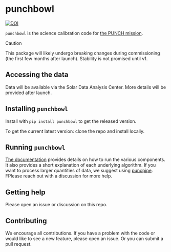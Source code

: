 # punchbowl

[![DOI](https://zenodo.org/badge/DOI/10.5281/zenodo.14029123.svg)](https://doi.org/10.5281/zenodo.14029123)

`punchbowl` is the science calibration code for [the PUNCH mission](https://punch.space.swri.edu/).

> [!CAUTION]
> This package will likely undergo breaking changes during commissioning (the first few months after launch).
> Stability is not promised until v1.

## Accessing the data

Data will be available via the Solar Data Analysis Center. More details will be provided after launch.

## Installing `punchbowl`

Install with `pip install punchbowl` to get the released version. 

To get the current latest version: clone the repo and install locally.

## Running `punchbowl`

[The documentation](https://punchbowl.readthedocs.io/en/latest/index.html) provides details on how to run the various components. 
It also provides a short explanation of each underlying algorithm. 
If you want to process larger quantities of data, we suggest using [puncpipe](https://github.com/punch-mission/punchpipe). 
FPlease reach out with a discussion for more help.

## Getting help

Please open an issue or discussion on this repo.

## Contributing

We encourage all contributions.
If you have a problem with the code or would like to see a new feature, please open an issue.
Or you can submit a pull request.
